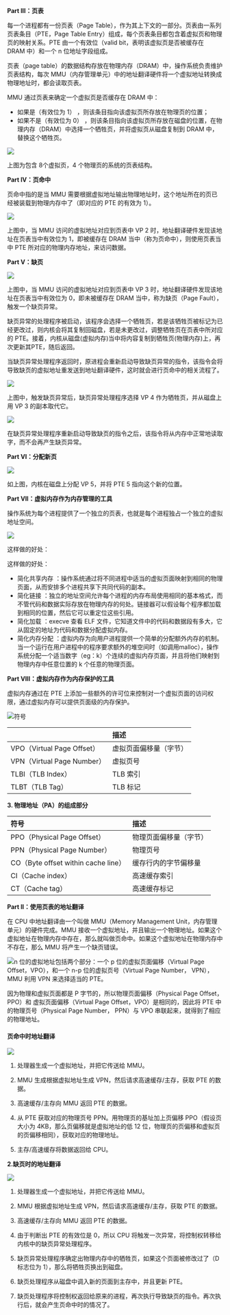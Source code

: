**Part III：页表**

每一个进程都有一份页表（Page Table），作为其上下文的一部分。页表由一系列页表条目（PTE，Page Table Entry）组成，每个页表条目都包含着虚拟页和物理页的映射关系。PTE 由一个有效位（valid bit，表明该虚拟页是否被缓存在 DRAM 中）和一个 n 位地址字段组成。

页表（page table）的数据结构存放在物理内存（DRAM）中，操作系统负责维护页表结构，每次 MMU（内存管理单元）中的地址翻译硬件将一个虚拟地址转换成物理地址时，都会读取页表。

MMU 通过页表来确定一个虚拟页是否缓存在 DRAM 中：

* 如果是（有效位为 1）
  ，则该条目指向该虚拟页所存放在物理页的位置；
* 如果不是（有效位为 0）
  ，则该条目指向该虚拟页所存放在磁盘的位置，在物理内存（DRAM）中选择一个牺牲页，并将虚拟页从磁盘复制到 DRAM 中，替换这个牺牲页。

![](/assets/compute-arch-vmm-pagetable1.png)

上图为包含 8个虚拟页，4 个物理页的系统的页表结构。

**Part IV：页命中**

页命中指的是当 MMU 需要根据虚拟地址输出物理地址时，这个地址所在的页已经被装载到物理内存中了（即对应的 PTE 的有效为 1）。

![](/assets/compute-arch-vmm-pagehit1.png)

上图中，当 MMU 访问的虚拟地址对应到页表中 VP 2 时，地址翻译硬件发现该地址在页表当中有效位为 1，即被缓存在 DRAM 当中（称为页命中），则使用页表当中 PTE 所对应的物理内存地址，来访问数据。

**Part V：缺页**

![](/assets/compute-arch-vmm-pagefault1.png)

上图中，当 MMU 访问的虚拟地址对应到页表中 VP 3 时，地址翻译硬件发现该地址在页表当中有效位为 0，即未被缓存在 DRAM 当中，称为缺页（Page Fault），触发一个缺页异常。

缺页异常的处理程序被启动，该程序会选择一个牺牲页，若是该牺牲页被标记为已经更改过，则内核会将其复制回磁盘，若是未更改过，调整牺牲页在页表中所对应的 PTE。接着，内核从磁盘\(虚拟内存\)当中将内容复制到牺牲页\(物理内存\)上，再次更新其PTE，随后返回。

当缺页异常处理程序返回时，原进程会重新启动导致缺页异常的指令，该指令会将导致缺页的虚拟地址重发送到地址翻译硬件，这时就会进行页命中的相关流程了。

![](/assets/compute-arch-vmm-pagefault2.png)

上图中，触发缺页异常后，缺页异常处理程序选择 VP 4 作为牺牲页，并从磁盘上用 VP 3 的副本取代它。

![](/assets/compute-arch-vmm-pagefault3.png)

在缺页异常处理程序重新启动导致缺页的指令之后，该指令将从内存中正常地读取字，而不会再产生缺页异常。

**Part VI：分配新页**

![](/assets/comput-arch-vmm-newpage.png)

如上图，内核在磁盘上分配 VP 5，并将 PTE 5 指向这个新的位置。

**Part VII：虚拟内存作为内存管理的工具**

操作系统为每个进程提供了一个独立的页表，也就是每个进程独占一个独立的虚拟地址空间。

![](/assets/compute-arch-vmm-processvm1.png)

这样做的好处：

这样做的好处：

* 简化共享内存
  ：操作系统通过将不同进程中适当的虚拟页面映射到相同的物理页面，从而安排多个进程共享下共同代码的副本。
* 简化链接
  ：独立的地址空间允许每个进程的内存布局使用相同的基本格式，而不管代码和数据实际存放在物理内存的何处。链接器可以假设每个程序都加载到相同的位置，然后它可以重定位这些引用。
* 简化加载
  ：execve 查看 ELF 文件，它知道文件中的代码和数据段有多大，它从固定的地址为代码和数据分配虚拟内存。
* 简化内存分配
  ：虚拟内存为向用户进程提供一个简单的分配额外内存的机制。当一个运行在用户进程中的程序要求额外的堆空间时（如调用malloc），操作系统分配一个适当数字（eg：k）个连续的虚拟内存页面，并且将他们映射到物理内存中任意位置的 k 个任意的物理页面。

**Part VIII：虚拟内存作为内存保护的工具**

虚拟内存通过在 PTE 上添加一些额外的许可位来控制对一个虚拟页面的访问权限，通过虚拟内存可以提供页面级的内存保护。

![](/assets/compute-arch-vmm-pageflags.png)符号

|  | 描述 |
| :--- | :--- |
| VPO（Virtual Page Offset） | 虚拟页面偏移量（字节） |
| VPN（Virtual Page Number） | 虚拟页号 |
| TLBI（TLB Index） | TLB 索引 |
| TLBT（TLB Tag） | TLB 标记 |

**3. 物理地址（PA）的组成部分**

| 符号 | 描述 |
| :--- | :--- |
| PPO（Physical Page Offset） | 物理页面偏移量（字节） |
| PPN（Physical Page Number） | 物理页号 |
| CO（Byte offset within cache line） | 缓存行内的字节偏移量 |
| CI（Cache index） | 高速缓存索引 |
| CT（Cache tag） | 高速缓存标记 |

**Part II：使用页表的地址翻译**

在 CPU 中地址翻译由一个叫做 MMU（Memory Management Unit，内存管理单元）的硬件完成。MMU 接收一个虚拟地址，并且输出一个物理地址。如果这个虚拟地址在物理内存中存在，那么就叫做页命中。如果这个虚拟地址在物理内存中不存在，那么 MMU 将产生一个缺页错误。

![](/assets/compute-archtiecture-mmu1.png)n 位的虚拟地址包括两个部分：一个 p 位的虚拟页面偏移（Virtual Page Offset，VPO），和一个 n-p 位的虚拟页号（Virtual Page Number， VPN），MMU 利用 VPN 来选择适当的 PTE。

因为物理和虚拟页面都是 P 字节的，所以物理页面偏移（Physical Page Offset，PPO）和 虚拟页面偏移（Virtual Page Offset，VPO）是相同的，因此将 PTE 中的物理页号（Physical Page Number， PPN）与 VPO 串联起来，就得到了相应的物理地址。

#### 

#### **页命中时地址翻译**

![](/assets/comupte-architecture-mmu2.png)

1. 处理器生成一个虚拟地址，并把它传送给 MMU。

2. MMU 生成根据虚拟地址生成 VPN，然后请求高速缓存/主存，获取 PTE 的数据。

3. 高速缓存/主存向 MMU 返回 PTE 的数据。

4. 从 PTE 获取对应的物理页号 PPN。用物理页的基址加上页偏移 PPO（假设页大小为 4KB，那么页偏移就是虚拟地址的低 12 位，物理页的页偏移和虚拟页的页偏移相同），获取对应的物理地址。

5. 主存/高速缓存将数据返回给 CPU。

**2.缺页时的地址翻译**

![](/assets/compute-architecture-mmu3.png)

1. 处理器生成一个虚拟地址，并把它传送给 MMU。

2. MMU 根据虚拟地址生成 VPN，然后请求高速缓存/主存，获取 PTE 的数据。

3. 高速缓存/主存向 MMU 返回 PTE 的数据。

4. 由于判断出 PTE 的有效位是 0，所以 CPU 将触发一次异常，将控制权转移给内核中的缺页异常处理程序。

5. 缺页异常处理程序确定出物理内存中的牺牲页，如果这个页面被修改过了（D 标志位为 1），那么将牺牲页换出到磁盘。

6. 缺页处理程序从磁盘中调入新的页面到主存中，并且更新 PTE。

7. 缺页处理程序将控制权返回给原来的进程，再次执行导致缺页的指令。再次执行后，就会产生页命中时的情况了。



